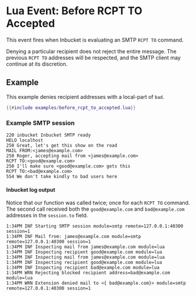 # Lua Event: Before RCPT TO Accepted

This event fires when Inbucket is evaluating an SMTP `RCPT TO` command.

Denying a particular recipient does not reject the entire message.  The
previous `RCPT TO` addresses will be respected, and the SMTP client may
continue at its discretion.

## Example

This example denies recipient addresses with a local-part of `bad`.
```lua
{{#include examples/before_rcpt_to_accepted.lua}}
```

### Example SMTP session

```
220 inbucket Inbucket SMTP ready
HELO localhost
250 Great, let's get this show on the road
MAIL FROM:<james@example.com>
250 Roger, accepting mail from <james@example.com>
RCPT TO:<good@example.com>
250 I'll make sure <good@example.com> gets this
RCPT TO:<bad@example.com>
554 We don't take kindly to bad users here
```

#### Inbucket log output

Notice that our function was called twice; once for each `RCPT TO` command.
The second call received both the `good@example.com` and `bad@example.com`
addresses in the `session.to` field.

```
1:34PM INF Starting SMTP session module=smtp remote=127.0.0.1:40300 session=1
1:34PM INF Mail from: james@example.com module=smtp remote=127.0.0.1:40300 session=1
1:34PM INF Inspecting mail from james@example.com module=lua
1:34PM INF Inspecting recipient good@example.com module=lua
1:34PM INF Inspecting mail from james@example.com module=lua
1:34PM INF Inspecting recipient good@example.com module=lua
1:34PM INF Inspecting recipient bad@example.com module=lua
1:34PM WRN Rejecting blocked recipient address=bad@example.com module=lua
1:34PM WRN Extension denied mail to <{ bad@example.com}> module=smtp remote=127.0.0.1:40300 session=1

```

